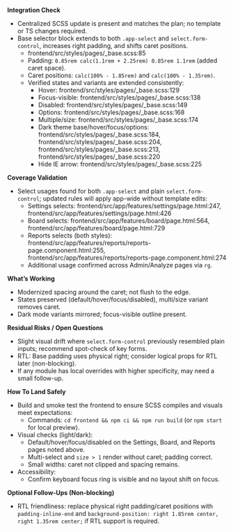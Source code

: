 **Integration Check**

- Centralized SCSS update is present and matches the plan; no template or TS changes required.
- Base selector block extends to both `.app-select` and `select.form-control`, increases right padding, and shifts caret positions.
  - frontend/src/styles/pages/_base.scss:85
  - Padding: `0.85rem calc(1.1rem + 2.25rem) 0.85rem 1.1rem` (added caret space).
  - Caret positions: `calc(100% - 1.85rem)` and `calc(100% - 1.35rem)`.
  - Verified states and variants are extended consistently:
    - Hover: frontend/src/styles/pages/_base.scss:129
    - Focus-visible: frontend/src/styles/pages/_base.scss:138
    - Disabled: frontend/src/styles/pages/_base.scss:149
    - Options: frontend/src/styles/pages/_base.scss:168
    - Multiple/size: frontend/src/styles/pages/_base.scss:174
    - Dark theme base/hover/focus/options: frontend/src/styles/pages/_base.scss:184, frontend/src/styles/pages/_base.scss:204, frontend/src/styles/pages/_base.scss:213, frontend/src/styles/pages/_base.scss:220
    - Hide IE arrow: frontend/src/styles/pages/_base.scss:225

**Coverage Validation**

- Select usages found for both `.app-select` and plain `select.form-control`; updated rules will apply app-wide without template edits:
  - Settings selects: frontend/src/app/features/settings/page.html:247, frontend/src/app/features/settings/page.html:426
  - Board selects: frontend/src/app/features/board/page.html:564, frontend/src/app/features/board/page.html:729
  - Reports selects (both styles): frontend/src/app/features/reports/reports-page.component.html:255, frontend/src/app/features/reports/reports-page.component.html:274
  - Additional usage confirmed across Admin/Analyze pages via `rg`.

**What’s Working**

- Modernized spacing around the caret; not flush to the edge.
- States preserved (default/hover/focus/disabled), multi/size variant removes caret.
- Dark mode variants mirrored; focus-visible outline present.

**Residual Risks / Open Questions**

- Slight visual drift where `select.form-control` previously resembled plain inputs; recommend spot-check of key forms.
- RTL: Base padding uses physical right; consider logical props for RTL later (non-blocking).
- If any module has local overrides with higher specificity, may need a small follow-up.

**How To Land Safely**

- Build and smoke test the frontend to ensure SCSS compiles and visuals meet expectations:
  - Commands: `cd frontend && npm ci && npm run build` (or `npm start` for local preview).
- Visual checks (light/dark):
  - Default/hover/focus/disabled on the Settings, Board, and Reports pages noted above.
  - Multi-select and `size > 1` render without caret; padding correct.
  - Small widths: caret not clipped and spacing remains.
- Accessibility:
  - Confirm keyboard focus ring is visible and no layout shift on focus.

**Optional Follow‑Ups (Non-blocking)**

- RTL friendliness: replace physical right padding/caret positions with `padding-inline-end` and `background-position: right 1.85rem center, right 1.35rem center;` if RTL support is required.